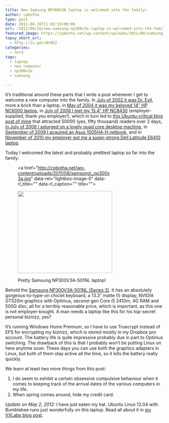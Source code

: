 ```yaml
---
title: New Samsung NP300V3A laptop is welcomed into the family!
author: cpbotha
type: post
date: 2011-08-16T11:03:53+00:00
url: /2011/08/16/new-samsung-np300v3a-laptop-is-welcomed-into-the-family/
featured_image: https://cpbotha.net/wp-content/uploads/2011/08/samsung_np300v3a-922x180.jpg
topsy_short_url:
  - http://is.gd/v0n9EZ
categories:
  - nerd
tags:
  - laptop
  - new computer
  - np300v3a
  - samsung

---
```

It&#8217;s traditional around these parts that I write a post whenever I get to welcome a new computer into the family. In [July of 2002 it was Dr. Evil][1], more a brick than a laptop, in [May of 2004 it was my beloved 14&#8243; HP NC6000 laptop][2], in [July of 2006 I met my 15.4&#8243; HP NC8430][3] (employer-supplied, thank you employer!), which in turn led to [this Ubuntu-critical blog post of mine][4] that attracted 50000 (yes, fifty thousand) readers over 2 days, [in July of 2008 I splurged on a lovely quad core desktop machine][5], in [September of 2009 I acquired an Asus 1005HA-H netbook][6], and in [November of 2010 my employer got me a super-strong Dell Latitude E6410 laptop][7].

Today I welcomed the latest and probably prettiest laptop so far into the family:<figure id="attachment_1492" aria-describedby="caption-attachment-1492" style="width: 300px" class="wp-caption aligncenter"><a href="http://cpbotha.net/wp-content/uploads/2011/08/samsung\_np300v3a.jpg" data-rel="lightbox-image-0" data-rl\_title="" data-rl_caption="" title="">

<img data-attachment-id="1492" data-permalink="https://cpbotha.net/2011/08/16/new-samsung-np300v3a-laptop-is-welcomed-into-the-family/samsung_np300v3a/" data-orig-file="https://cpbotha.net/wp-content/uploads/2011/08/samsung_np300v3a.jpg" data-orig-size="922,800" data-comments-opened="1" data-image-meta="{&quot;aperture&quot;:&quot;0&quot;,&quot;credit&quot;:&quot;&quot;,&quot;camera&quot;:&quot;&quot;,&quot;caption&quot;:&quot;&quot;,&quot;created_timestamp&quot;:&quot;0&quot;,&quot;copyright&quot;:&quot;&quot;,&quot;focal_length&quot;:&quot;0&quot;,&quot;iso&quot;:&quot;0&quot;,&quot;shutter_speed&quot;:&quot;0&quot;,&quot;title&quot;:&quot;&quot;}" data-image-title="samsung_np300v3a" data-image-description="" data-medium-file="https://cpbotha.net/wp-content/uploads/2011/08/samsung_np300v3a-300x260.jpg" data-large-file="https://cpbotha.net/wp-content/uploads/2011/08/samsung_np300v3a.jpg" class="size-medium wp-image-1492" title="samsung_np300v3a" src="http://cpbotha.net/wp-content/uploads/2011/08/samsung_np300v3a-300x260.jpg" alt="" width="300" height="260" srcset="https://cpbotha.net/wp-content/uploads/2011/08/samsung_np300v3a-300x260.jpg 300w, https://cpbotha.net/wp-content/uploads/2011/08/samsung_np300v3a.jpg 922w" sizes="(max-width: 300px) 85vw, 300px" /></a><figcaption id="caption-attachment-1492" class="wp-caption-text">Pretty Samsung NP300V3A-S01NL laptop!</figcaption></figure> 

Behold the [Samsung NP300V3A-S01NL (Series 3)][8]. It has an absolutely gorgeous-to-type-on chiclet keyboard, a 13.3&#8243; matte (!) display, NVIDIA GT520m graphics with Optimus, second-gen Core i5 2410m, 4G RAM and 500G disc, all for a terribly reasonable price, which is important, as this one is not employer-bought. A man needs a laptop like this for his top-secret personal biznizz, yes?

It&#8217;s running Windows Home Premium, so I have to use Truecrypt instead of EFS for encrypting my biznizz, which is stored mostly in my Dropbox pro account. The battery life is quite impressive probably due in part to Optimus switching. The drawback of this is that I probably won&#8217;t be putting Linux on here anytime soon. These days you can use both the graphics adapters in Linux, but both of them stay active all the time, so it kills the battery really quickly.

We learn at least two more things from this post:

  1. I do seem to exhibit a certain obsessive compulsive behaviour when it comes to keeping track of the arrival dates of the various computers in my life.
  2. When spring comes around, hide my credit card.

_Update on May 2, 2012:_ I have just eaten my hat. Ubuntu Linux 12.04 with Bumblebee runs just wonderfully on this laptop. Read all about it in [my VXLabs blog post][9].

 [1]: http://cpbotha.net/2002/07/17/toe-matj-toe-sei-not-enaf-taim/ "dr evil laptop"
 [2]: http://cpbotha.net/2004/05/26/laptop-no-2/ "NC6000 post"
 [3]: http://cpbotha.net/2006/07/22/new-new-laptop-laptop/ "nc8430 post"
 [4]: http://cpbotha.net/2007/04/10/a-critical-look-at-ubuntu-feisty-beta-on-an-hp-nc8430-laptop/ "15 seconds of blog fame"
 [5]: http://cpbotha.net/2008/07/15/pleasure-apparatus-2008/ "bees blog post"
 [6]: http://cpbotha.net/2009/09/05/weekly-head-voices-for-week-36/ "asus 1005HA-H netbook"
 [7]: http://cpbotha.net/2010/11/21/an-inside-job-weekly-head-voices-33/ "dell e6410 post"
 [8]: http://tweakers.net/pricewatch/286118/samsung-np300v3a-s01nl.html "tweakers pricewatch page for the Samsung NP300V3A-S01NL"
 [9]: http://vxlabs.com/2012/05/01/review-of-ubuntu-linux-12-04-on-the-samsung-np300v3a-core-i5-nvidia-optimus-laptop/ "vxlabs blog post reviewing ubuntu 12.04 on the samsung np300v3a"